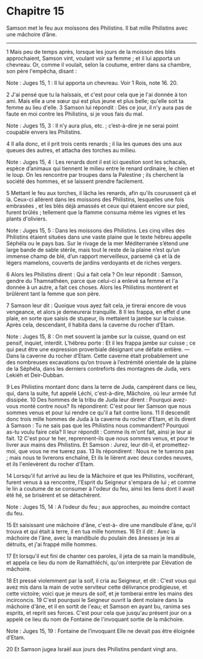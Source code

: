 # Chapitre 15

Samson met le feu aux moissons des Philistins.
Il bat mille Philistins avec une mâchoire d’âne.

***

1 Mais peu de temps après, lorsque les jours de la moisson des blés approchaient, Samson vint, voulant voir sa femme ; et il lui apporta un chevreau. Or, comme il voulait, selon la coutume, entrer dans sa chambre, son père l'empêcha, disant :

<span class="bible-note">Note : </span> Juges 15, 1 : Il lui apporta un chevreau. Voir 1 Rois, note 16. 20.

2 J'ai pensé que tu la haïssais, et c'est pour cela que je l'ai donnée à ton ami. Mais elle a une sœur qui est plus jeune et plus belle; qu'elle soit ta femme au lieu d'elle. 3 Samson lui répondit : Dès ce jour, il n'y aura pas de faute en moi contre les Philistins, si je vous fais du mal.

<span class="bible-note">Note : </span> Juges 15, 3 : Il n’y aura plus, etc. ; c’est-à-dire je ne serai point coupable envers les Philistins.


4 Il alla donc, et il prit trois cents renards ; il lia les queues des uns aux queues des autres, et attacha des torches au milieu.

<span class="bible-note">Note : </span> Juges 15, 4 : Les renards dont il est ici question sont les schacals, espèce d’animaux qui tiennent le milieu entre le renard ordinaire, le chien et le loup. On les rencontre par troupes dans la Palestine ; ils cherchent la société des hommes, et se laissent prendre facilement.

5 Mettant le feu aux torches, il lâcha les renards, afin qu'ils courussent çà et là. Ceux-ci allèrent dans les moissons des Philistins, lesquelles une fois embrasées , et les blés déjà amassés et ceux qui étaient encore sur pied, furent brûlés ; tellement que la flamme consuma même les vignes et les plants d'oliviers.

<span class="bible-note">Note : </span> Juges 15, 5 : Dans les moissons des Philistins. Les cinq villes des Philistins étaient situées dans une vaste plaine que le texte hébreu appelle Séphéla ou le pays bas. Sur le rivage de la mer Méditerranée s’étend une large bande de sable stérile, mais tout le reste de la plaine n’est qu’un immense champ de blé, d’un rapport merveilleux, parsemé çà et là de légers mamelons, couverts de jardins verdoyants et de riches vergers.

6 Alors les Philistins dirent : Qui a fait cela ? On leur répondit : Samson, gendre du Thamnathéen, parce que celui-ci a enlevé sa femme et l'a donnée à un autre, a fait ces choses. Alors les Philistins montèrent et brûlèrent tant la femme que son père.

7 Samson leur dit : Quoique vous ayez fait cela, je tirerai encore de vous vengeance, et alors je demeurerai tranquille. 8 Il les frappa, en effet d une plaie, en sorte que saisis de stupeur, ils mettaient la jambe sur la cuisse. Après cela, descendant, il habita dans la caverne du rocher d'Etam.

<span class="bible-note">Note : </span> Juges 15, 8 : On met souvent la jambe sur la cuisse, quand on est pensif, inquiet, interdit. L’hébreu porte : Et il les frappa jambe sur cuisse ; ce qui peut être une expression proverbiale désignant une défaite entière. ― Dans la caverne du rocher d’Etam. Cette caverne était probablement une des nombreuses excavations qu’on trouve à l’extrémité orientale de la plaine de la Séphéla, dans les derniers contreforts des montagnes de Juda, vers Lekiéh et Deir-Dubban.


9 Les Philistins montant donc dans la terre de Juda, campèrent dans ce lieu, qui, dans la suite, fut appelé Léchi, c'est-à-dire, Mâchoire, où leur armée fut dissipée. 10 Des hommes de la tribu de Juda leur dirent : Pourquoi avez-vous monté contre nous? Ils répondirent: C'est pour lier Samson que nous sommes venus et pour lui rendre ce qu'il a fait contre lions. 11 Il descendit donc trois mille hommes de Juda à la caverne du rocher d'Etam, et ils dirent à Samson : Tu ne sais pas que les Philistins nous commandent? Pourquoi as-tu voulu faire cela? Il leur répondit : Comme ils m'ont fait, ainsi je leur ai fait. 12 C'est pour te her, reprennent-ils que nous sommes venus, et pour te livrer aux mains des Philistins. Et Samson : Jurez, leur dit-il, et promettez-moi, que vous ne me tuerez pas. 13 Ils répondirent : Nous ne te tuerons pas ; mais nous te livrerons enchaîné, Et ils le lièrent avec deux cordes neuves, et ils l'enlevèrent du rocher d'Etam.


14 Lorsqu'il fut arrivé au lieu de la Mâchoire et que les Philistins, vociférant, furent venus à sa rencontre, l'Esprit du Seigneur s'empara de lui ; et comme le lin a coutume de se consumer à l'odeur du feu, ainsi les liens dont il avait été hé, se brisèrent et se détachèrent.

<span class="bible-note">Note : </span> Juges 15, 14 : A l’odeur du feu ; aux approches, au moindre contact du feu.

15 Et saisissant une mâchoire d'âne, c'est-à- dire une mandibule d'âne, qu'il trouva et qui était à terre, il en tua mille hommes. 16 Et il dit : Avec la mâchoire de l'âne, avec la mandibule du poulain des ânesses je les ai détruits, et j'ai frappé mille hommes.


17 Et lorsqu'il eut fini de chanter ces paroles, il jeta de sa main la mandibule, et appela ce lieu du nom de Ramathléchi, qu'on interprète par Elévation de mâchoire.


18 Et pressé violemment par la soif, il cria au Seigneur, et dit : C'est vous qui avez mis dans la main de votre serviteur cette délivrance prodigieuse, et cette victoire; voici que je meurs de soif, et je tomberai entre les mains des incirconcis. 19 C'est pourquoi le Seigneur ouvrit la dent molaire dans la mâchoire d'âne, et il en sortit de l'eau; et Samson en ayant bu, ranima ses esprits, et reprit ses forces. C'est pour cela que jusqu'au présent jour on a appelé ce lieu du nom de Fontaine de l'invoquant sortie de la mâchoire.

<span class="bible-note">Note : </span> Juges 15, 19 : Fontaine de l’invoquant Elle ne devait pas être éloignée d’Etam.


20 Et Samson jugea Israël aux jours des Philistins pendant vingt ans.

